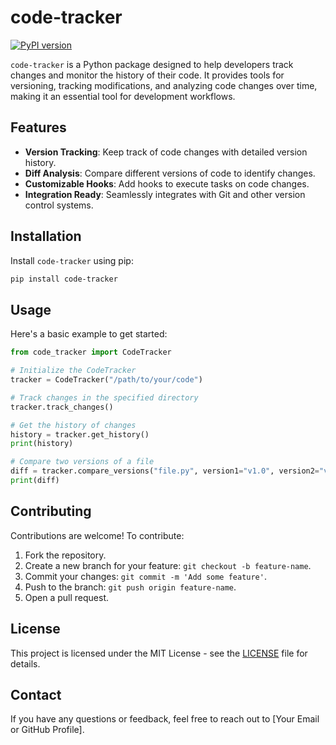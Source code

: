 # code-tracker

[![PyPI version](https://badge.fury.io/py/code-tracker.svg)](https://badge.fury.io/py/code-tracker)

`code-tracker` is a Python package designed to help developers track changes and monitor the history of their code. It provides tools for versioning, tracking modifications, and analyzing code changes over time, making it an essential tool for development workflows.

## Features

- **Version Tracking**: Keep track of code changes with detailed version history.
- **Diff Analysis**: Compare different versions of code to identify changes.
- **Customizable Hooks**: Add hooks to execute tasks on code changes.
- **Integration Ready**: Seamlessly integrates with Git and other version control systems.

## Installation

Install `code-tracker` using pip:

```bash
pip install code-tracker
```

## Usage

Here's a basic example to get started:

```python
from code_tracker import CodeTracker

# Initialize the CodeTracker
tracker = CodeTracker("/path/to/your/code")

# Track changes in the specified directory
tracker.track_changes()

# Get the history of changes
history = tracker.get_history()
print(history)

# Compare two versions of a file
diff = tracker.compare_versions("file.py", version1="v1.0", version2="v2.0")
print(diff)
```

## Contributing

Contributions are welcome! To contribute:

1. Fork the repository.
2. Create a new branch for your feature: `git checkout -b feature-name`.
3. Commit your changes: `git commit -m 'Add some feature'`.
4. Push to the branch: `git push origin feature-name`.
5. Open a pull request.

## License

This project is licensed under the MIT License - see the [LICENSE](LICENSE) file for details.

## Contact

If you have any questions or feedback, feel free to reach out to [Your Email or GitHub Profile].
